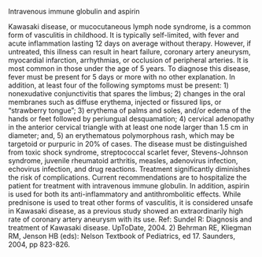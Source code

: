 Intravenous immune globulin and aspirin

Kawasaki disease, or mucocutaneous lymph node syndrome, is a common form of vasculitis in childhood. It is typically self-limited, with fever and acute inflammation lasting 12 days on average without therapy. However, if untreated, this illness can result in heart failure, coronary artery aneurysm, myocardial infarction, arrhythmias, or occlusion of peripheral arteries. It is most common in those under the age of 5 years. To diagnose this disease, fever must be present for 5 days or more with no other explanation. In addition, at least four of the following symptoms must be present: 1) nonexudative conjunctivitis that spares the limbus; 2) changes in the oral membranes such as diffuse erythema, injected or fissured lips, or “strawberry tongue”; 3) erythema of palms and soles, and/or edema of the hands or feet followed by periungual desquamation; 4) cervical adenopathy in the anterior cervical triangle with at least one node larger than 1.5 cm in diameter; and, 5) an erythematous polymorphous rash, which may be targetoid or purpuric in 20% of cases. The disease must be distinguished from toxic shock syndrome, streptococcal scarlet fever, Stevens-Johnson syndrome, juvenile rheumatoid arthritis, measles, adenovirus infection, echovirus infection, and drug reactions. Treatment significantly diminishes the risk of complications. Current recommendations are to hospitalize the patient for treatment with intravenous immune globulin. In addition, aspirin is used for both its anti-inflammatory and antithrombolitic effects. While prednisone is used to treat other forms of vasculitis, it is considered unsafe in Kawasaki disease, as a previous study showed an extraordinarily high rate of coronary artery aneurysm with its use. Ref: Sundel R: Diagnosis and treatment of Kawasaki disease. UpToDate, 2004. 2) Behrman RE, Kliegman RM, Jenson HB (eds): Nelson Textbook of Pediatrics, ed 17. Saunders, 2004, pp 823-826.